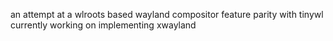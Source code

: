 an attempt at a wlroots based wayland compositor
feature parity with tinywl
currently working on implementing xwayland
